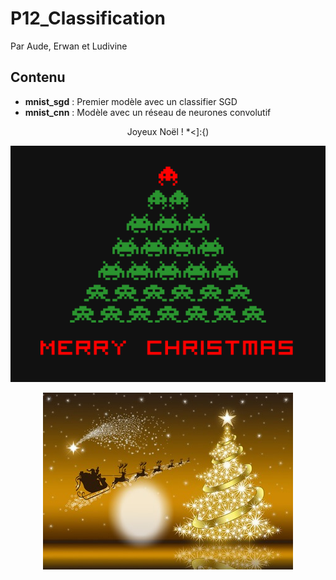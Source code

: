 # P12_Classification

Par Aude, Erwan et Ludivine

## Contenu

* __mnist_sgd__ : Premier modèle avec un classifier SGD
* __mnist_cnn__ : Modèle avec un réseau de neurones convolutif

<p ALIGN="center">Joyeux Noël !     *<]:{)</p>

<p ALIGN="center"><img src="./images/noel.png"></p>
<p ALIGN="center"><img src="./images/nowel.jpg"></p>



